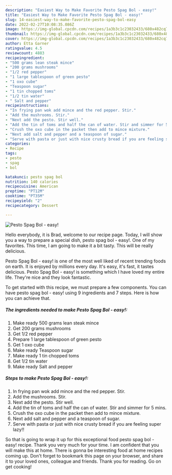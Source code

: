 ```yaml
---
description: "Easiest Way to Make Favorite Pesto Spag Bol - easy!"
title: "Easiest Way to Make Favorite Pesto Spag Bol - easy!"
slug: 14-easiest-way-to-make-favorite-pesto-spag-bol-easy
date: 2022-02-27T10:08:35.086Z
image: https://img-global.cpcdn.com/recipes/1a3b3c1c23032433/680x482cq70/pesto-spag-bol-easy-recipe-main-photo.jpg
thumbnail: https://img-global.cpcdn.com/recipes/1a3b3c1c23032433/680x482cq70/pesto-spag-bol-easy-recipe-main-photo.jpg
cover: https://img-global.cpcdn.com/recipes/1a3b3c1c23032433/680x482cq70/pesto-spag-bol-easy-recipe-main-photo.jpg
author: Etta Garner
ratingvalue: 4.5
reviewcount: 4883
recipeingredient:
- "500 grams lean steak mince"
- "200 grams mushrooms"
- "1/2 red pepper"
- "1 large tablespoon of green pesto"
- "1 oxo cube"
- "Teaspoon sugar"
- "1 tin chopped toms"
- "1/2 tin water"
- " Salt and pepper"
recipeinstructions:
- "In frying pan wok add mince and the red pepper. Stir."
- "Add the mushrooms. Stir."
- "Next add the pesto. Stir well."
- "Add the tin of toms and half the can of water. Stir and simmer for 5 mins."
- "Crush the oxo cube in the packet then add to mince mixture."
- "Next add salt and pepper and a teaspoon of sugar."
- "Serve with pasta or just with nice crusty bread if you are feeling super lazy!!"
categories:
- Recipe
tags:
- pesto
- spag
- bol

katakunci: pesto spag bol 
nutrition: 140 calories
recipecuisine: American
preptime: "PT12M"
cooktime: "PT35M"
recipeyield: "2"
recipecategory: Dessert

---
```



![Pesto Spag Bol - easy!](https://img-global.cpcdn.com/recipes/1a3b3c1c23032433/680x482cq70/pesto-spag-bol-easy-recipe-main-photo.jpg)

Hello everybody, it is Brad, welcome to our recipe page. Today, I will show you a way to prepare a special dish, pesto spag bol - easy!. One of my favorites. This time, I am going to make it a bit tasty. This will be really delicious.

Pesto Spag Bol - easy! is one of the most well liked of recent trending foods on earth. It is enjoyed by millions every day. It's easy, it's fast, it tastes delicious. Pesto Spag Bol - easy! is something which I have loved my entire life. They're nice and they look fantastic.




To get started with this recipe, we must prepare a few components. You can have pesto spag bol - easy! using 9 ingredients and 7 steps. Here is how you can achieve that.

<!--inarticleads1-->

##### The ingredients needed to make Pesto Spag Bol - easy!:

1. Make ready 500 grams lean steak mince
1. Get 200 grams mushrooms
1. Get 1/2 red pepper
1. Prepare 1 large tablespoon of green pesto
1. Get 1 oxo cube
1. Make ready Teaspoon sugar
1. Make ready 1 tin chopped toms
1. Get 1/2 tin water
1. Make ready  Salt and pepper




<!--inarticleads2-->

##### Steps to make Pesto Spag Bol - easy!:

1. In frying pan wok add mince and the red pepper. Stir.
1. Add the mushrooms. Stir.
1. Next add the pesto. Stir well.
1. Add the tin of toms and half the can of water. Stir and simmer for 5 mins.
1. Crush the oxo cube in the packet then add to mince mixture.
1. Next add salt and pepper and a teaspoon of sugar.
1. Serve with pasta or just with nice crusty bread if you are feeling super lazy!!




So that is going to wrap it up for this exceptional food pesto spag bol - easy! recipe. Thank you very much for your time. I am confident that you will make this at home. There is gonna be interesting food at home recipes coming up. Don't forget to bookmark this page on your browser, and share it to your loved ones, colleague and friends. Thank you for reading. Go on get cooking!

